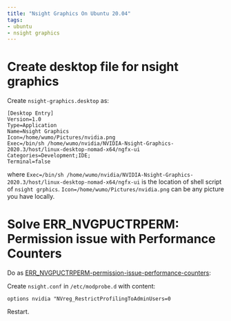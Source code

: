 ```yaml
---
title: "Nsight Graphics On Ubuntu 20.04"
tags: 
- ubuntu
- nsight graphics
---
```



# Create desktop file for nsight graphics

Create `nsight-graphics.desktop` as:

```
[Desktop Entry]
Version=1.0
Type=Application
Name=Nsight Graphics
Icon=/home/wumo/Pictures/nvidia.png
Exec=/bin/sh /home/wumo/nvidia/NVIDIA-Nsight-Graphics-2020.3/host/linux-desktop-nomad-x64/ngfx-ui
Categories=Development;IDE;
Terminal=false
```

where `Exec=/bin/sh /home/wumo/nvidia/NVIDIA-Nsight-Graphics-2020.3/host/linux-desktop-nomad-x64/ngfx-ui` is the location of shell script of `nsight grphics`. `Icon=/home/wumo/Pictures/nvidia.png` can be any picture you have locally.

# Solve ERR_NVGPUCTRPERM: Permission issue with Performance Counters

Do as [ERR_NVGPUCTRPERM-permission-issue-performance-counters](https://developer.nvidia.com/nvidia-development-tools-solutions-ERR_NVGPUCTRPERM-permission-issue-performance-counters#SolnTag):

Create `nsight.conf` in `/etc/modprobe.d` with content:
```
options nvidia "NVreg_RestrictProfilingToAdminUsers=0
```

Restart.